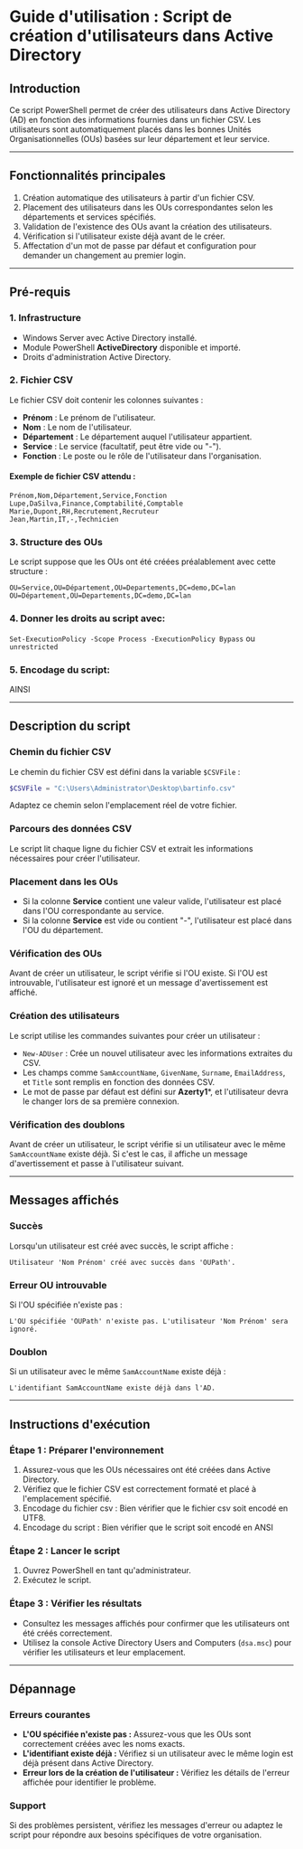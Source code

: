 # Guide d'utilisation : Script de création d'utilisateurs dans Active Directory

## Introduction
Ce script PowerShell permet de créer des utilisateurs dans Active Directory (AD) en fonction des informations fournies dans un fichier CSV. Les utilisateurs sont automatiquement placés dans les bonnes Unités Organisationnelles (OUs) basées sur leur département et leur service.

---

## Fonctionnalités principales
1. Création automatique des utilisateurs à partir d'un fichier CSV.
2. Placement des utilisateurs dans les OUs correspondantes selon les départements et services spécifiés.
3. Validation de l'existence des OUs avant la création des utilisateurs.
4. Vérification si l'utilisateur existe déjà avant de le créer.
5. Affectation d'un mot de passe par défaut et configuration pour demander un changement au premier login.

---

## Pré-requis

### 1. Infrastructure
- Windows Server avec Active Directory installé.
- Module PowerShell **ActiveDirectory** disponible et importé.
- Droits d'administration Active Directory.

### 2. Fichier CSV
Le fichier CSV doit contenir les colonnes suivantes :
- **Prénom** : Le prénom de l'utilisateur.
- **Nom** : Le nom de l'utilisateur.
- **Département** : Le département auquel l'utilisateur appartient.
- **Service** : Le service (facultatif, peut être vide ou "-").
- **Fonction** : Le poste ou le rôle de l'utilisateur dans l'organisation.

#### Exemple de fichier CSV attendu :
```csv
Prénom,Nom,Département,Service,Fonction
Lupe,DaSilva,Finance,Comptabilité,Comptable
Marie,Dupont,RH,Recrutement,Recruteur
Jean,Martin,IT,-,Technicien
```

### 3. Structure des OUs
Le script suppose que les OUs ont été créées préalablement avec cette structure :
```
OU=Service,OU=Département,OU=Departements,DC=demo,DC=lan
OU=Département,OU=Departements,DC=demo,DC=lan
```

### 4. Donner les droits au script avec: 

`Set-ExecutionPolicy -Scope Process -ExecutionPolicy Bypass` ou `unrestricted`

### 5. Encodage du script: 

AINSI

---

## Description du script

### Chemin du fichier CSV
Le chemin du fichier CSV est défini dans la variable `$CSVFile` :
```powershell
$CSVFile = "C:\Users\Administrator\Desktop\bartinfo.csv"
```
Adaptez ce chemin selon l'emplacement réel de votre fichier.

### Parcours des données CSV
Le script lit chaque ligne du fichier CSV et extrait les informations nécessaires pour créer l'utilisateur.

### Placement dans les OUs
- Si la colonne **Service** contient une valeur valide, l'utilisateur est placé dans l'OU correspondante au service.
- Si la colonne **Service** est vide ou contient "-", l'utilisateur est placé dans l'OU du département.

### Vérification des OUs
Avant de créer un utilisateur, le script vérifie si l'OU existe. Si l'OU est introuvable, l'utilisateur est ignoré et un message d'avertissement est affiché.

### Création des utilisateurs
Le script utilise les commandes suivantes pour créer un utilisateur :
- `New-ADUser` : Crée un nouvel utilisateur avec les informations extraites du CSV.
- Les champs comme `SamAccountName`, `GivenName`, `Surname`, `EmailAddress`, et `Title` sont remplis en fonction des données CSV.
- Le mot de passe par défaut est défini sur **Azerty1***, et l'utilisateur devra le changer lors de sa première connexion.

### Vérification des doublons
Avant de créer un utilisateur, le script vérifie si un utilisateur avec le même `SamAccountName` existe déjà. Si c'est le cas, il affiche un message d'avertissement et passe à l'utilisateur suivant.

---

## Messages affichés

### Succès
Lorsqu'un utilisateur est créé avec succès, le script affiche :
```plaintext
Utilisateur 'Nom Prénom' créé avec succès dans 'OUPath'.
```

### Erreur OU introuvable
Si l'OU spécifiée n'existe pas :
```plaintext
L'OU spécifiée 'OUPath' n'existe pas. L'utilisateur 'Nom Prénom' sera ignoré.
```

### Doublon
Si un utilisateur avec le même `SamAccountName` existe déjà :
```plaintext
L'identifiant SamAccountName existe déjà dans l'AD.
```

---

## Instructions d'exécution

### Étape 1 : Préparer l'environnement
1. Assurez-vous que les OUs nécessaires ont été créées dans Active Directory.
2. Vérifiez que le fichier CSV est correctement formaté et placé à l'emplacement spécifié.
3. Encodage du fichier csv : Bien vérifier que le fichier csv soit encodé en UTF8.
4. Encodage du script : Bien vérifier que le script soit encodé en ANSI

### Étape 2 : Lancer le script
1. Ouvrez PowerShell en tant qu'administrateur.
2. Exécutez le script.

### Étape 3 : Vérifier les résultats
- Consultez les messages affichés pour confirmer que les utilisateurs ont été créés correctement.
- Utilisez la console Active Directory Users and Computers (`dsa.msc`) pour vérifier les utilisateurs et leur emplacement.

---

## Dépannage

### Erreurs courantes
- **L'OU spécifiée n'existe pas :** Assurez-vous que les OUs sont correctement créées avec les noms exacts.
- **L'identifiant existe déjà :** Vérifiez si un utilisateur avec le même login est déjà présent dans Active Directory.
- **Erreur lors de la création de l'utilisateur :** Vérifiez les détails de l'erreur affichée pour identifier le problème.

### Support
Si des problèmes persistent, vérifiez les messages d'erreur ou adaptez le script pour répondre aux besoins spécifiques de votre organisation.

